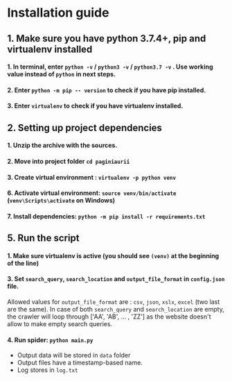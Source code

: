 # Installation guide

## 1. Make sure you have python 3.7.4+, pip and virtualenv installed
#### 1. In terminal, enter `python -v` / `python3 -v` / `python3.7 -v` . Use working value instead of `python` in next steps.
#### 2. Enter `python -m pip -- version` to check if you have pip installed.
#### 3. Enter `virtualenv` to check if you have virtualenv installed.

## 2. Setting up project dependencies
#### 1. Unzip the archive with the sources.
#### 2. Move into project folder `cd paginiaurii`
#### 3. Create virtual environment : `virtualenv -p python venv`
#### 6. Activate virtual environment:  `source venv/bin/activate` (`venv\Scripts\activate` on Windows)
#### 7. Install dependencies: `python -m pip install -r requirements.txt`


## 5. Run the script
#### 1. Make sure virtualenv is active (you should see `(venv)` at the beginning of the line)
#### 3. Set `search_query`, `search_location` and `output_file_format` in `config.json` file.
Allowed values for `output_file_format` are : `csv`, `json`, `xslx`, `excel` (two last are the same).
In case of both `search_query` and `search_location` are empty, the crawler will loop through ['AA', 'AB', ... , 'ZZ'] as the website doesn't allow to make empty search queries.
#### 4. Run spider: `python main.py`
- Output data will be stored in `data` folder
- Output files have a timestamp-based name.
- Log stores in `log.txt`

